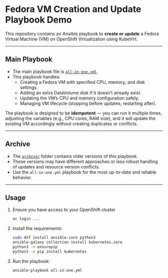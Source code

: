 # Fedora VM Creation and Update Playbook Demo

This repository contains an Ansible playbook to **create or update** a Fedora Virtual Machine (VM) on OpenShift Virtualization using KubeVirt.

---

## Main Playbook

- The main playbook file is [`all-in-one.yml`](./all-in-one.yml).
- This playbook handles:
  - Creating a Fedora VM with specified CPU, memory, and disk settings.
  - Adding an extra DataVolume disk if it doesn’t already exist.
  - Updating the VM’s CPU and memory configuration safely.
  - Managing VM lifecycle (stopping before updates, restarting after).

The playbook is designed to be **idempotent** — you can run it multiple times, adjusting the variables (e.g., CPU cores, RAM size), and it will update the existing VM accordingly without creating duplicates or conflicts.

---

## Archive

- The [`archive/`](./archive) folder contains older versions of this playbook.
- These versions may have different approaches or less robust handling of updates and resource version conflicts.
- Use the `all-in-one.yml` playbook for the most up-to-date and reliable behavior.

---

## Usage

1. Ensure you have access to your OpenShift cluster
   ```bash
   oc login ...
3. Install the requirements:
   ```bash
   sudo dnf install ansible-core python3
   ansible-galaxy collection install kubernetes.core
   python3 -m ensurepip
   python3 -m pip install kubernetes
4. Run the playbook:
   ```bash
   ansible-playbook all-in-one.yml
